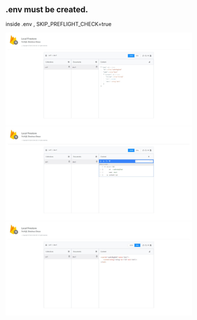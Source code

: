 ## .env must be created.
inside .env , SKIP_PREFLIGHT_CHECK=true


<img src="images/json.jpeg" />
<img src="images/edit.jpeg" />
<img src="images/xml.jpeg" />




